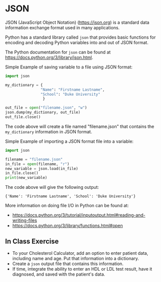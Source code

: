 # JSON
JSON (JavaScript Object Notation) (https://json.org) is a standard data 
information exchange format used in many applications.

Python has a standard library called `json` that provides basic functions for
encoding and decoding Python variables into and out of JSON format.

The Python documentation for `json` can be found at
https://docs.python.org/3/library/json.html.

Simple Example of saving variable to a file using JSON format:
```python
import json

my_dictionary = {
                "Name": "Firstname Lastname", 
                "School": "Duke University"
                 }

out_file = open("filename.json", "w")
json.dump(my_dictionary, out_file)
out_file.close()
```
The code above will create a file named "filename.json" that contains the 
`my_dictionary` information in JSON format.

Simple Example of importing a JSON format file into a variable:
```python
import json

filename = "filename.json"
in_file = open(filename, "r")
new_variable = json.load(in_file)
in_file.close()
print(new_variable)
```
The code above will give the following output:
```
{'Name': 'Firstname Lastname', 'School': 'Duke University'}
```

More information on doing file I/O in Python can be found at:
* https://docs.python.org/3/tutorial/inputoutput.html#reading-and-writing-files
* https://docs.python.org/3/library/functions.html#open

## In Class Exercise
* To your Cholesterol Calculator, add an option to enter patient data,
including name and age.  Put that information into a dictionary.
* Create a `json` output file that contains this information.
* If time, integrate the ability to enter an HDL or LDL test result, have it
diagnosed, and saved with the patient's data.